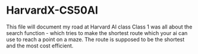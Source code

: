 # HarvardX-CS50AI
This file will document my road at Harvard AI class
Class 1 was all about the search function - which tries to make the shortest route which your ai can use to reach a point on a maze. The route is supposed to be the shortest and the most cost efficient.
